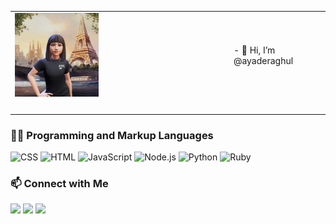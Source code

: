 |    |    |
|----|----|
|<img alt="avatar" src="https://raw.githubusercontent.com/ayaderaghul/ayaderaghul/avatar/ReadyPlayerMe-Avatar.jpeg" style="width:40%;height=40%">|- 👋 Hi, I’m @ayaderaghul|
|||- 👀 I’m interested in software/data.|
|||- 🌱 I’m currently learning at ![](https://img.shields.io/badge/Microverse-blueviolet)|
|||- 💞️ I’m looking to collaborate|
|||- 📫 How to reach me: chinguyen.dev@gmail.com|

  <h3>👨‍💻 Programming and Markup Languages</h3>

  <p>
      <img alt="CSS" src="https://img.shields.io/badge/CSS-1572B6.svg?logo=css3&logoColor=white">
      <img alt="HTML" src="https://img.shields.io/badge/HTML-E34F26.svg?logo=html5&logoColor=white">
      <img alt="JavaScript" src="https://img.shields.io/badge/JavaScript-F7DF1E.svg?logo=javascript&logoColor=black">
      <img alt="Node.js" src="https://img.shields.io/badge/Node.js-43853D.svg?logo=node.js&logoColor=white">
      <img alt="Python" src="https://img.shields.io/badge/python-3670A0?&logo=python&logoColor=ffdd54">
      <img alt="Ruby" src="https://img.shields.io/badge/Ruby-43853D.svg?logo=ruby&logoColor=white&color=red">
  </p>


  <h3>📫 Connect with Me</h3>
  <p>
  <a href="https://www.linkedin.com/in/linh-chi-n-371139180/" rel="nofollow"><img src="https://camo.githubusercontent.com/87d5d116fc21c9c18b4372b5e97e59c68555790411ae7e4da6b8adf30be14194/68747470733a2f2f696d672e736869656c64732e696f2f62616467652f2d4c696e6b6564496e2d3030373762353f7374796c653d666f722d7468652d6261646765266c6f676f3d4c696e6b6564496e266c6f676f436f6c6f723d7768697465" data-canonical-src="https://img.shields.io/badge/-LinkedIn-0077b5?&amp;logo=LinkedIn&amp;logoColor=white" style="max-width: 100%;"></a>
  <a href="https://stackoverflow.com/users/5672673/linh-chi-nguyen" rel="nofollow"><img src="https://img.shields.io/badge/Stack_Overflow-FE7A16?style=for-the-badge&logo=stack-overflow&logoColor=white" data-canonical-src="https://img.shields.io/badge/-StackOverFLow-0077b5?&amp;logo=StackOverFlow&amp;logoColor=white&color=orange" style="max-width: 100%;"></a>
  <a href="https://twitter.com/ayaderaghul" rel="nofollow"><img src="https://camo.githubusercontent.com/72b90db8b403b8087e20699857f05cb0a201f2ddfa8439783d3ef17cee0eea02/68747470733a2f2f696d672e736869656c64732e696f2f62616467652f2d547769747465722d3144413146323f7374796c653d666f722d7468652d6261646765266c6f676f3d54776974746572266c6f676f436f6c6f723d7768697465" data-canonical-src="https://img.shields.io/badge/-Twitter-0077b5?&amp;logo=Twitter&amp;logoColor=white&color=informational" style="max-width: 100%;"></a>
  </p>


<!---
ayaderaghul/ayaderaghul is a ✨ special ✨ repository because its `README.md` (this file) appears on your GitHub profile.
You can click the Preview link to take a look at your changes.
--->
